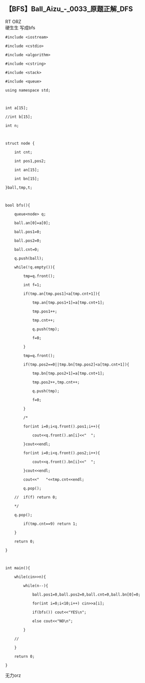 ## 【BFS】Ball_Aizu_-_0033_原题正解_DFS

RT ORZ  
硬生生 写成bfs

    
    
    #include <iostream>
    #include <cstdio>
    #include <algorithm>
    #include <cstring>
    #include <stack>
    #include <queue>
    using namespace std;
    
    int a[15];
    //int b[15];
    int n;
    
    struct node {
    	int cnt;
    	int pos1,pos2;
    	int an[15];
    	int bn[15];
    }ball,tmp,t;
    
    bool bfs(){
    	queue<node> q;
    	ball.an[0]=a[0];
    	ball.pos1=0;
    	ball.pos2=0;
    	ball.cnt=0;
    	q.push(ball);
    	while(!q.empty()){
    		tmp=q.front();
    		int f=1;
    		if(tmp.an[tmp.pos1]<a[tmp.cnt+1]){
    			tmp.an[tmp.pos1+1]=a[tmp.cnt+1];
    			tmp.pos1++;
    			tmp.cnt++;
    			q.push(tmp);
    			f=0;
    		}
    		tmp=q.front();
    		if(tmp.pos2==0||tmp.bn[tmp.pos2]<a[tmp.cnt+1]){
    			tmp.bn[tmp.pos2+1]=a[tmp.cnt+1];
    			tmp.pos2++,tmp.cnt++;
    			q.push(tmp);
    			f=0;
    		}
    		/*
    		for(int i=0;i<q.front().pos1;i++){
    			cout<<q.front().an[i]<<"  ";
    		}cout<<endl;
    		for(int i=0;i<q.front().pos2;i++){
    			cout<<q.front().bn[i]<<"  ";
    		}cout<<endl;
    		cout<<"   "<<tmp.cnt<<endl;
    		q.pop();
    	//	if(f) return 0;
    	*/
    	q.pop();
    		if(tmp.cnt==9) return 1;
    	}
    	return 0;
    } 
    
    int main(){
    	while(cin>>n){
    		while(n--){
    			ball.pos1=0,ball.pos2=0,ball.cnt=0,ball.bn[0]=0;
    			for(int i=0;i<10;i++) cin>>a[i];
    			if(bfs()) cout<<"YES\n";
    			else cout<<"NO\n";
    		}
    	//	
    	}
    	return 0;
    }
    
    

无力orz

